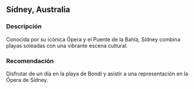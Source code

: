 ## Sídney, Australia
### Descripción
Conocida por su icónica Ópera y el Puente de la Bahía, Sídney combina playas soleadas con una vibrante escena cultural.
### Recomendación
Disfrutar de un día en la playa de Bondi y asistir a una representación en la Ópera de Sídney.
